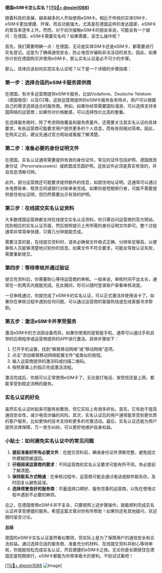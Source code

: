 **德国eSIM卡怎么实名？[[TG💪+ @esim1088](https://t.me/s/esim1088)]**

随着科技的发展，越来越多的人开始使用eSIM卡。相比于传统的实体SIM卡，eSIM卡更加便捷、环保，而且功能强大。尤其是在德国这样的发达国家，eSIM卡的普及率逐年上升。然而，对于初次接触eSIM卡的朋友来说，可能会有一个疑问：在德国，eSIM卡需要实名吗？如果需要，该怎么操作呢？

首先，我们需要明确一点：在德国，无论是实体SIM卡还是eSIM卡，都需要进行实名登记。这是为了确保通信安全，防止电信诈骗和非法活动的发生。因此，如果你计划在德国购买并使用eSIM卡，那么实名认证是必不可少的步骤。

那么，具体应该如何实现实名认证呢？以下是一个详细的步骤指南：

### **第一步：选择合适的eSIM卡服务提供商**

在德国，有许多运营商提供eSIM卡服务，比如Vodafone、Deutsche Telekom（德国电信）以及O2等。这些运营商提供的eSIM卡服务各有特点，用户可以根据自己的需求选择适合的服务商。例如，如果你经常需要国际漫游，可以选择支持多国网络的运营商；如果你对价格敏感，可以选择性价比高的套餐。

在选择服务商时，除了考虑网络覆盖和服务质量外，还需要关注其实名认证的具体要求。有些运营商可能要求用户提供更多的个人信息，而有些则相对简单。因此，在购买之前，建议先通过官方网站或客服了解清楚。

### **第二步：准备必要的身份证明文件**

在德国，实名认证通常需要提供有效的身份证件。常见的证件包括护照、德国居民身份证（Personalausweis）或欧盟成员国护照。这些证件必须是真实有效的，并且信息清晰可辨。

此外，部分运营商还可能要求提供额外的信息，如居住地址证明。这通常可以通过水电费账单、租赁合同或银行对账单来完成。如果你是短期旅行者，可能不需要提供居住地址证明，但仍然需要出示有效的护照。

### **第三步：在线提交实名认证资料**

大多数德国运营商都支持在线提交实名认证资料。你只需访问运营商的官方网站，找到相应的实名认证页面，然后按照提示上传所需的身份证明文件即可。整个过程通常非常简单快捷，只需几分钟就能完成。

需要注意的是，在线提交资料时，请务必确保文件格式正确、分辨率足够高，以便审核人员能够清楚地识别你的信息。如果文件不符合要求，可能会导致认证失败，需要重新提交。

### **第四步：等待审核并通过验证**

提交完资料后，你需要耐心等待运营商的审核。一般来说，审核时间不会太长，通常在一到两天内就能完成。在此期间，你可以随时登录账户查看审核进度。

一旦审核通过，你就完成了eSIM卡的实名认证，可以正式激活并使用该卡了。如果你在审核过程中遇到任何问题，可以通过运营商的客服热线或在线客服寻求帮助。

### **第五步：激活eSIM卡并享受服务**

激活eSIM卡的方法因设备而异。如果你使用的是智能手机，通常可以通过手机自带的应用程序或运营商提供的APP进行激活。具体步骤如下：

1. 打开手机设置，找到“蜂窝移动网络”或“移动网络”选项。
2. 点击“添加蜂窝移动网络配置文件”或类似的按钮。
3. 输入运营商提供的激活码或扫描二维码。
4. 按照屏幕上的指示完成激活流程。

激活完成后，你就可以正常使用eSIM卡了。无论是打电话、发短信还是上网，都能享受到稳定流畅的服务。

### **实名认证的好处**

虽然实名认证听起来可能有些繁琐，但它实际上有很多好处。首先，它有助于提高通信安全性，减少电信诈骗的风险。其次，实名认证后的用户通常能享受到更优质的客户服务，比如更快的技术支持和更多的优惠活动。最后，实名认证还能为用户提供法律保障，万一发生纠纷，可以更好地维护自身权益。

### **小贴士：如何避免实名认证中的常见问题**

1. **提前准备好所有必要文件**：在提交资料前，确保身份证件清晰完整，避免因文件模糊而被退回。
2. **仔细阅读运营商的要求**：不同运营商的实名认证要求可能有所不同，务必提前了解清楚。
3. **保持联系方式畅通**：在审核过程中，运营商可能会通过电话或邮件联系你，及时回复以避免延误。
4. **选择信誉良好的服务商**：尽量选择口碑好、服务完善的运营商，以免在使用过程中遇到不必要的麻烦。

总之，在德国使用eSIM卡并不复杂，只要按照上述步骤操作，就能顺利完成实名认证并享受便捷的服务。希望这篇文章对你有所帮助！如果你还有其他疑问，欢迎随时留言讨论。

**总结**

德国的eSIM卡实名认证虽然看似繁琐，但实际上是为了保障用户的通信安全和合法权益。通过选择合适的服务商、准备充分的材料、在线提交资料并耐心等待审核，你就能轻松完成实名认证，开启便捷的eSIM卡之旅。无论你是长期居住在德国还是短期旅行，eSIM卡都能为你带来极大的便利。不妨试试看吧！

[[TG💪+ @esim1088](https://t.me/s/esim1088) ![Image](https://i.postimg.cc/4NQfJmqS/Snipaste-2025-05-13-00-14-12.png)]